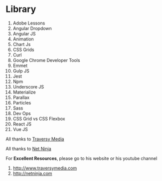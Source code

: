 # Library #
1) Adobe Lessons
2) Angular Dropdown
3) Angular JS
4) Animation
5) Chart Js
6) CSS Grids
7) Curl
8) Google Chrome Developer Tools
9) Emmet
10) Gulp JS
11) Jest
12) Npm
13) Underscore JS
14) Materialize
15) Parallax
16) Particles
17) Sass
18) Dev Ops
19) CSS Grid vs CSS Flexbox
20) React JS
21) Vue JS

All thanks to [Traversy Media](http://www.traversymedia.com)

All thanks to [Net Ninja](http://www.netninja.com)

For **Excellent Resources**, please go to his website or his youtube channel
1) http://www.traversymedia.com
2) http://netninja.com